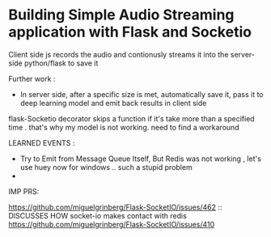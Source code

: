 # Building Simple Audio Streaming application with Flask and Socketio

Client side js records the audio and contionusly streams it into the server-side python/flask to save it

Further work : 
- In server side, after a specific size is met, automatically save it, pass it to deep learning model and emit back results in client side


flask-Socketio decorator skips a function if it's take more than a specified time .
that's why my model is not working. need to find a workaround 


LEARNED EVENTS : 

- Try to Emit from Message Queue Itself, But Redis was not working , let's use huey now for windows .. such a stupid problem
- 


IMP PRS: 

https://github.com/miguelgrinberg/Flask-SocketIO/issues/462 :: DISCUSSES HOW socket-io makes contact with redis
https://github.com/miguelgrinberg/Flask-SocketIO/issues/410 